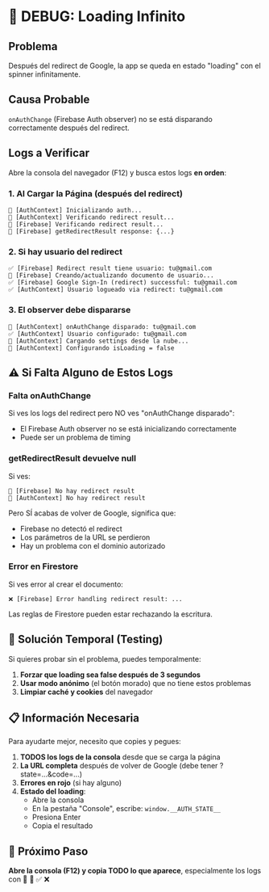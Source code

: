 # 🐛 DEBUG: Loading Infinito

## Problema
Después del redirect de Google, la app se queda en estado "loading" con el spinner infinitamente.

## Causa Probable
`onAuthChange` (Firebase Auth observer) no se está disparando correctamente después del redirect.

## Logs a Verificar

Abre la consola del navegador (F12) y busca estos logs **en orden**:

### 1. Al Cargar la Página (después del redirect)
```
🔵 [AuthContext] Inicializando auth...
🔵 [AuthContext] Verificando redirect result...
🔵 [Firebase] Verificando redirect result...
🔵 [Firebase] getRedirectResult response: {...}
```

### 2. Si hay usuario del redirect
```
✅ [Firebase] Redirect result tiene usuario: tu@gmail.com
🔵 [Firebase] Creando/actualizando documento de usuario...
✅ [Firebase] Google Sign-In (redirect) successful: tu@gmail.com
✅ [AuthContext] Usuario logueado via redirect: tu@gmail.com
```

### 3. El observer debe dispararse
```
🔵 [AuthContext] onAuthChange disparado: tu@gmail.com
✅ [AuthContext] Usuario configurado: tu@gmail.com
🔵 [AuthContext] Cargando settings desde la nube...
🔵 [AuthContext] Configurando isLoading = false
```

## ⚠️ Si Falta Alguno de Estos Logs

### Falta onAuthChange
Si ves los logs del redirect pero NO ves "onAuthChange disparado":
- El Firebase Auth observer no se está inicializando correctamente
- Puede ser un problema de timing

### getRedirectResult devuelve null
Si ves:
```
🔵 [Firebase] No hay redirect result
🔵 [AuthContext] No hay redirect result
```
Pero SÍ acabas de volver de Google, significa que:
- Firebase no detectó el redirect
- Los parámetros de la URL se perdieron
- Hay un problema con el dominio autorizado

### Error en Firestore
Si ves error al crear el documento:
```
❌ [Firebase] Error handling redirect result: ...
```
Las reglas de Firestore pueden estar rechazando la escritura.

## 🔧 Solución Temporal (Testing)

Si quieres probar sin el problema, puedes temporalmente:

1. **Forzar que loading sea false después de 3 segundos**
2. **Usar modo anónimo** (el botón morado) que no tiene estos problemas
3. **Limpiar caché y cookies** del navegador

## 📋 Información Necesaria

Para ayudarte mejor, necesito que copies y pegues:

1. **TODOS los logs de la consola** desde que se carga la página
2. **La URL completa** después de volver de Google (debe tener ?state=...&code=...)
3. **Errores en rojo** (si hay alguno)
4. **Estado del loading**:
   - Abre la consola
   - En la pestaña "Console", escribe: `window.__AUTH_STATE__`
   - Presiona Enter
   - Copia el resultado

## 🎯 Próximo Paso

**Abre la consola (F12) y copia TODO lo que aparece**, especialmente los logs con 🔵 🔄 ✅ ❌
